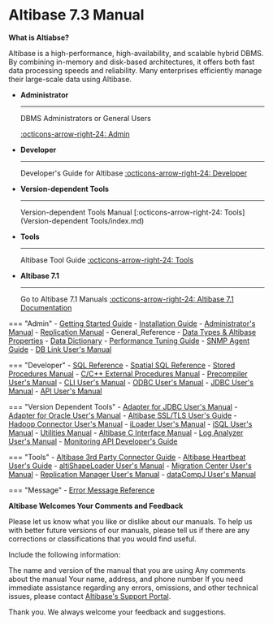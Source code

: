 # Altibase 7.3 Manual

**What is Altiabse?**

Altibase is a high-performance, high-availability, and scalable hybrid DBMS. By combining in-memory and disk-based architectures, it offers both fast data processing speeds and reliability. Many enterprises efficiently manage their large-scale data using Altibase.

<div class="grid cards" markdown>

-   __Administrator__

    ---

    DBMS Administrators or General Users

    [:octicons-arrow-right-24: Admin](Admin/Getting%20Started%20Guide/0.-Preface.md)

-   __Developer__

    ---

    Developer's Guide for Altibase
    [:octicons-arrow-right-24: Developer](Developer/index.md)

-   __Version-dependent Tools__

    ---

    Version-dependent Tools Manual
    [:octicons-arrow-right-24: Tools](Version-dependent Tools/index.md)

-   __Tools__

    ---

    Altibase Tool Guide
    [:octicons-arrow-right-24: Tools](Tools/index.md)

</div>

<div class="grid cards" markdown>

-   __Altibase 7.1__

    ---

    Go to Altibase 7.1 Manuals
    [:octicons-arrow-right-24: Altibase 7.1 Documentation](https://soyoon-choi-mkdocs-trial.readthedocs-hosted.com/en/7.1/)

</div>

=== "Admin"
    - [Getting Started Guide](https://github.com/ALTIBASE/Documents/blob/master/Manuals/Altibase_7.3/eng/Installation%20Guide.md)
    - [Installation Guide](https://soyoon-choi-mkdocs-trial.readthedocs-hosted.com/en/7.3/Admin/Installation%20Guide/0.-Preface/)
    - [Administrator's Manual](https://github.com/ALTIBASE/Documents/blob/master/Manuals/Altibase_7.3/eng/Administrator%E2%80%99s%20Manual.md)
    - [Replication Manual](https://soyoon-choi-mkdocs-trial.readthedocs-hosted.com/en/7.3/Admin/Replication%20Manual/0.-Preface/)
    - General_Reference
        - [Data Types & Altibase Properties](https://github.com/ALTIBASE/Documents/blob/master/Manuals/Altibase_7.3/eng/General%20Reference-1.Data%20Types%20%26%20Altibase%20Properties.md)
        - [Data Dictionary](https://github.com/ALTIBASE/Documents/blob/master/Manuals/Altibase_7.3/eng/General%20Reference-2.The%20Data%20Dictionary.md)
    - [Performance Tuning Guide](https://github.com/ALTIBASE/Documents/blob/master/Manuals/Altibase_7.3/eng/Performance%20Tuning%20Guide.md)
    - [SNMP Agent Guide](https://github.com/ALTIBASE/Documents/blob/master/Manuals/Altibase_7.3/eng/SNMP%20Agent%20Guide.md)
    - [DB Link User's Manual](https://github.com/ALTIBASE/Documents/blob/master/Manuals/Altibase_7.3/eng/DB%20Link%20User's%20Manual.md)
       
=== "Developer"
    - [SQL Reference](https://github.com/ALTIBASE/Documents/blob/master/Manuals/Altibase_7.3/eng/SQL%20Reference.md)
    - [Spatial SQL Reference](https://github.com/ALTIBASE/Documents/blob/master/Manuals/Altibase_7.3/eng/Spatial%20SQL%20Reference.md)
    - [Stored Procedures Manual](https://github.com/ALTIBASE/Documents/blob/master/Manuals/Altibase_7.3/eng/Stored%20Procedures%20Manual.md)
    - [C/C++ External Procedures Manual](https://github.com/ALTIBASE/Documents/blob/master/Manuals/Altibase_7.3/eng/Altibase%20C%20Interface%20Manual.md)
    - [Precompiler User's Manual](https://github.com/ALTIBASE/Documents/blob/master/Manuals/Altibase_7.3/eng/Precompiler%20User's%20Manual.md)
    - [CLI User's Manual](https://github.com/ALTIBASE/Documents/blob/master/Manuals/Altibase_7.3/eng/CLI%20User's%20Manual.md)
    - [ODBC User's Manual](https://github.com/ALTIBASE/Documents/blob/master/Manuals/Altibase_7.3/eng/ODBC%20User's%20Manual.md)
    - [JDBC User's Manual](https://github.com/ALTIBASE/Documents/blob/master/Manuals/Altibase_7.3/eng/JDBC%20User's%20Manual.md)
    - [API User's Manual](https://github.com/ALTIBASE/Documents/blob/master/Manuals/Altibase_7.3/eng/API%20User's%20Manual.md)
    
=== "Version Dependent Tools"
    - [Adapter for JDBC User's Manual](https://github.com/ALTIBASE/Documents/blob/master/Manuals/Altibase_7.3/eng/Adapter%20for%20JDBC%20User's%20Manual.md)
    - [Adapter for Oracle User's Manual](https://github.com/ALTIBASE/Documents/blob/master/Manuals/Altibase_7.3/eng/Adapter%20for%20Oracle%20User's%20Manual.md)
    - [Altibase SSL/TLS User's Guide](https://github.com/ALTIBASE/Documents/blob/master/Manuals/Altibase_7.3/eng/Altibase%20SSL%20TLS%20User's%20Guide.md)
    - [Hadoop Connector User's Manual](https://github.com/ALTIBASE/Documents/blob/master/Manuals/Altibase_7.3/eng/Hadoop%20Connector%20User's%20Manual.md)
    - [iLoader User's Manual](https://github.com/ALTIBASE/Documents/blob/master/Manuals/Altibase_7.3/eng/iLoader%20User's%20Manual.md)
    - [iSQL User's Manual](https://github.com/ALTIBASE/Documents/blob/master/Manuals/Altibase_7.3/eng/iSQL%20User's%20Manual.md)
    - [Utilities Manual](https://github.com/ALTIBASE/Documents/blob/master/Manuals/Altibase_7.3/eng/Utilities%20Manual.md)
    - [Altibase C Interface Manual](https://github.com/ALTIBASE/Documents/blob/master/Manuals/Altibase_7.3/eng/Altibase%20C%20Interface%20Manual.md)
    - [Log Analyzer User's Manual](https://github.com/ALTIBASE/Documents/blob/master/Manuals/Altibase_7.3/eng/Log%20Analyzer%20User's%20Manual.md)
    - [Monitoring API Developer's Guide](https://github.com/ALTIBASE/Documents/blob/master/Manuals/Altibase_7.3/eng/Monitoring%20API%20Developer's%20Guide.md)
    
=== "Tools"
    - [Altibase 3rd Party Connector Guide](https://github.com/ALTIBASE/Documents/blob/master/Manuals/Tools/Altibase_release/eng/Altibase%203rd%20Party%20Connector%20Guide.md)
    - [Altibase Heartbeat User's Guide](https://github.com/ALTIBASE/Documents/blob/master/Manuals/Tools/Altibase_release/eng/Altibase%20Heartbeat%20User's%20Guide.md)
    - [altiShapeLoader User's Manual](https://github.com/ALTIBASE/Documents/blob/master/Manuals/Tools/Altibase_release/eng/altiShapeLoader%20User's%20Manual.md)
    - [Migration Center User's Manual](https://github.com/ALTIBASE/Documents/blob/master/Manuals/Tools/Altibase_release/eng/Migration%20Center%20User's%20Manual.md)
    - [Replication Manager User's Manual](https://github.com/ALTIBASE/Documents/blob/master/Manuals/Tools/Altibase_release/eng/Replication%20Manager%20User's%20Manual.md)
    - [dataCompJ User's Manual](https://github.com/ALTIBASE/Documents/blob/master/Manuals/Tools/Altibase_release/eng/dataCompJ%20User's%20Manual.md)
    
=== "Message"
    - [Error Message Reference](https://github.com/ALTIBASE/Documents/blob/master/Manuals/Altibase_7.3/eng/Error%20Message%20Reference.md)

**Altibase Welcomes Your Comments and Feedback**

Please let us know what you like or dislike about our manuals. To help us with better future versions of our manuals, please tell us if there are any corrections or classifications that you would find useful.

Include the following information:

The name and version of the manual that you are using
Any comments about the manual
Your name, address, and phone number
If you need immediate assistance regarding any errors, omissions, and other technical issues, please contact [Altibase's Support Portal](http://support.altibase.com/en/).

Thank you. We always welcome your feedback and suggestions.
